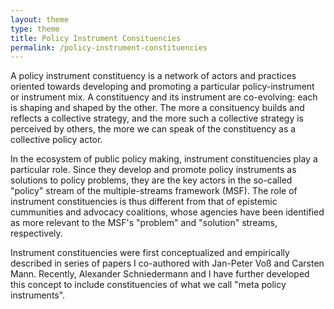 ```yaml
---
layout: theme
type: theme
title: Policy Instrument Consituencies
permalink: /policy-instrument-constituencies
---
```


A policy instrument constituency is a network of actors and practices oriented towards developing and promoting a particular policy-instrument or instrument mix. A constituency and its instrument are co-evolving: each is shaping and shaped by the other. The more a consituency builds and reflects a collective strategy, and the more such a collective strategy is perceived by others, the more we can speak of the constituency as a collective policy actor.

In the ecosystem of public policy making, instrument constituencies play a particular role. Since they develop and promote policy instruments as solutions to policy problems, they are the key actors in the so-called "policy" stream of the multiple-streams framework (MSF). The role of instrument constituencies is thus different from that of epistemic cummunities and advocacy coalitions, whose agencies have been identified as more relevant to the MSF's "problem" and "solution" streams, respectively.

Instrument constituencies were first conceptualized and empirically described in series of papers I co-authored with Jan-Peter Voß and Carsten Mann. Recently, Alexander Schniedermann and I have further developed this concept to include constituencies of what we call "meta policy instruments".


